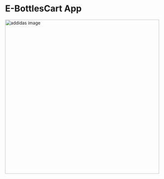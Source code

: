 # E-BottlesCart App

<div>
    <img src="https://assets.adidas.com/images/h_840,f_auto,q_auto:sensitive,fl_lossy,c_fill,g_auto/48057b65216644f683a9aa1c0172ae6e_9366/Steel_Bottle_600_ML_Black_CL6093_01_standard.jpg" alt="addidas image" style="width:500px; height: 500px" />
</div>

